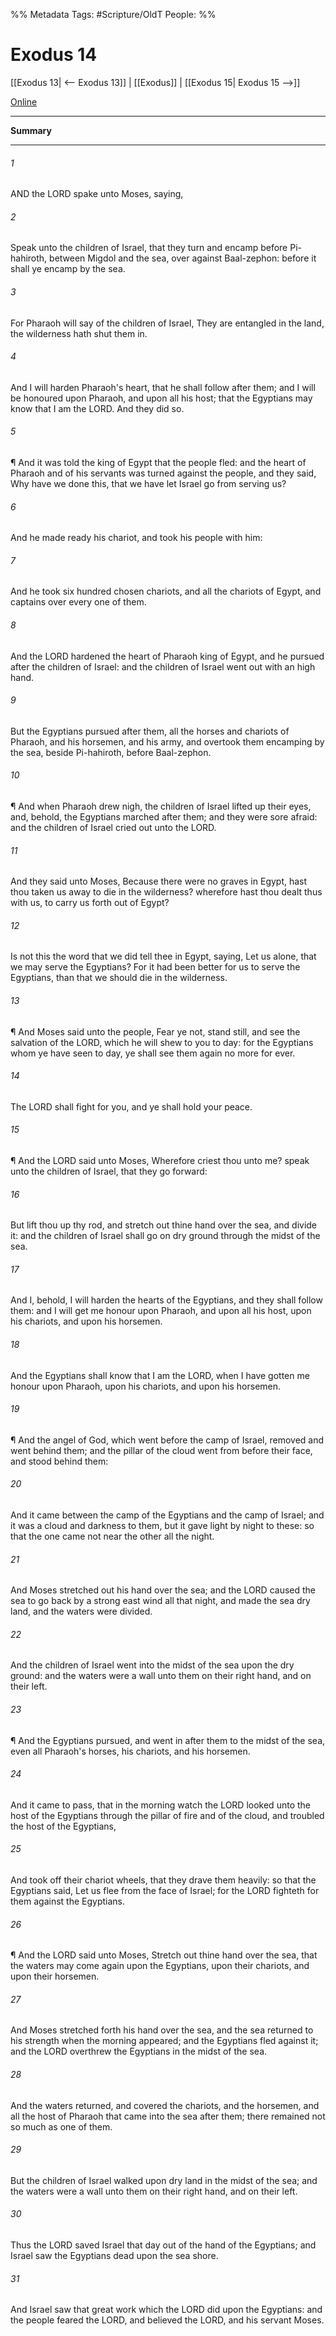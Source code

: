 

%% Metadata
Tags: #Scripture/OldT
People: 
%%
# Exodus 14
[[Exodus 13| <-- Exodus 13]] | [[Exodus]] | [[Exodus 15| Exodus 15 -->]]

[Online](https://churchofjesuschrist.org/study/scriptures/ot/ex/14?lang=eng)

---
__Summary__



---

###### 1
AND the LORD spake unto Moses, saying,
###### 2
Speak unto the children of Israel, that they turn and encamp before Pi-hahiroth, between Migdol and the sea, over against Baal-zephon: before it shall ye encamp by the sea.
###### 3
For Pharaoh will say of the children of Israel, They are entangled in the land, the wilderness hath shut them in.
###### 4
And I will harden Pharaoh's heart, that he shall follow after them; and I will be honoured upon Pharaoh, and upon all his host; that the Egyptians may know that I am the LORD.  And they did so.
###### 5
¶ And it was told the king of Egypt that the people fled: and the heart of Pharaoh and of his servants was turned against the people, and they said, Why have we done this, that we have let Israel go from serving us?
###### 6
And he made ready his chariot, and took his people with him:
###### 7
And he took six hundred chosen chariots, and all the chariots of Egypt, and captains over every one of them.
###### 8
And the LORD hardened the heart of Pharaoh king of Egypt, and he pursued after the children of Israel: and the children of Israel went out with an high hand.
###### 9
But the Egyptians pursued after them, all the horses and chariots of Pharaoh, and his horsemen, and his army, and overtook them encamping by the sea, beside Pi-hahiroth, before Baal-zephon.
###### 10
¶ And when Pharaoh drew nigh, the children of Israel lifted up their eyes, and, behold, the Egyptians marched after them; and they were sore afraid: and the children of Israel cried out unto the LORD.
###### 11
And they said unto Moses, Because there were no graves in Egypt, hast thou taken us away to die in the wilderness?  wherefore hast thou dealt thus with us, to carry us forth out of Egypt?
###### 12
Is not this the word that we did tell thee in Egypt, saying, Let us alone, that we may serve the Egyptians?  For it had been better for us to serve the Egyptians, than that we should die in the wilderness.
###### 13
¶ And Moses said unto the people, Fear ye not, stand still, and see the salvation of the LORD, which he will shew to you to day: for the Egyptians whom ye have seen to day, ye shall see them again no more for ever.
###### 14
The LORD shall fight for you, and ye shall hold your peace.
###### 15
¶ And the LORD said unto Moses, Wherefore criest thou unto me? speak unto the children of Israel, that they go forward:
###### 16
But lift thou up thy rod, and stretch out thine hand over the sea, and divide it: and the children of Israel shall go on dry ground through the midst of the sea.
###### 17
And I, behold, I will harden the hearts of the Egyptians, and they shall follow them: and I will get me honour upon Pharaoh, and upon all his host, upon his chariots, and upon his horsemen.
###### 18
And the Egyptians shall know that I am the LORD, when I have gotten me honour upon Pharaoh, upon his chariots, and upon his horsemen.
###### 19
¶ And the angel of God, which went before the camp of Israel, removed and went behind them; and the pillar of the cloud went from before their face, and stood behind them:
###### 20
And it came between the camp of the Egyptians and the camp of Israel; and it was a cloud and darkness to them, but it gave light by night to these: so that the one came not near the other all the night.
###### 21
And Moses stretched out his hand over the sea; and the LORD caused the sea to go back by a strong east wind all that night, and made the sea dry land, and the waters were divided.
###### 22
And the children of Israel went into the midst of the sea upon the dry ground: and the waters were a wall unto them on their right hand, and on their left.
###### 23
¶ And the Egyptians pursued, and went in after them to the midst of the sea, even all Pharaoh's horses, his chariots, and his horsemen.
###### 24
And it came to pass, that in the morning watch the LORD looked unto the host of the Egyptians through the pillar of fire and of the cloud, and troubled the host of the Egyptians,
###### 25
And took off their chariot wheels, that they drave them heavily: so that the Egyptians said, Let us flee from the face of Israel; for the LORD fighteth for them against the Egyptians.
###### 26
¶ And the LORD said unto Moses, Stretch out thine hand over the sea, that the waters may come again upon the Egyptians, upon their chariots, and upon their horsemen.
###### 27
And Moses stretched forth his hand over the sea, and the sea returned to his strength when the morning appeared; and the Egyptians fled against it; and the LORD overthrew the Egyptians in the midst of the sea.
###### 28
And the waters returned, and covered the chariots, and the horsemen, and all the host of Pharaoh that came into the sea after them; there remained not so much as one of them.
###### 29
But the children of Israel walked upon dry land in the midst of the sea; and the waters were a wall unto them on their right hand, and on their left.
###### 30
Thus the LORD saved Israel that day out of the hand of the Egyptians; and Israel saw the Egyptians dead upon the sea shore.
###### 31
And Israel saw that great work which the LORD did upon the Egyptians: and the people feared the LORD, and believed the LORD, and his servant Moses.



